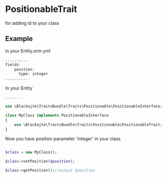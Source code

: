 PositionableTrait
=================

for adding id to your class

Example
-------
in your Entity.orm.yml
```php
...........
fields:
    position:
      type: integer
...........
```

In your Entity
```php
........

use \Blackajte\TraitsBundle\Traits\Positionable\PositionableInterface;

class MyClass implements PositionableInterface
{
	use \Blackajte\TraitsBundle\Traits\Positionable\PositionableTrait;
}

```

Now you have position parameter 'integer' in your class
```php

$class = new MyClass();

$class->setPosition($position);

$class->getPosition();//output $position

```